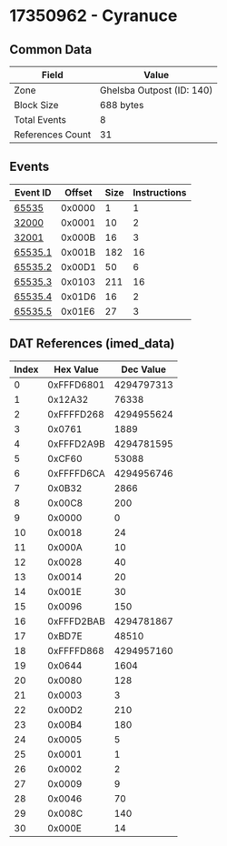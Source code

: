 # 17350962 - Cyranuce

## Common Data

| Field            | Value                     |
|------------------|---------------------------|
| Zone             | Ghelsba Outpost (ID: 140) |
| Block Size       | 688 bytes                 |
| Total Events     | 8                         |
| References Count | 31                        |

## Events

| Event ID                | Offset   |   Size |   Instructions |
|-------------------------|----------|--------|----------------|
| [65535](./65535.md)     | 0x0000   |      1 |              1 |
| [32000](./32000.md)     | 0x0001   |     10 |              2 |
| [32001](./32001.md)     | 0x000B   |     16 |              3 |
| [65535.1](./65535.1.md) | 0x001B   |    182 |             16 |
| [65535.2](./65535.2.md) | 0x00D1   |     50 |              6 |
| [65535.3](./65535.3.md) | 0x0103   |    211 |             16 |
| [65535.4](./65535.4.md) | 0x01D6   |     16 |              2 |
| [65535.5](./65535.5.md) | 0x01E6   |     27 |              3 |

## DAT References (imed_data)

|   Index | Hex Value   |   Dec Value |
|---------|-------------|-------------|
|       0 | 0xFFFD6801  |  4294797313 |
|       1 | 0x12A32     |       76338 |
|       2 | 0xFFFFD268  |  4294955624 |
|       3 | 0x0761      |        1889 |
|       4 | 0xFFFD2A9B  |  4294781595 |
|       5 | 0xCF60      |       53088 |
|       6 | 0xFFFFD6CA  |  4294956746 |
|       7 | 0x0B32      |        2866 |
|       8 | 0x00C8      |         200 |
|       9 | 0x0000      |           0 |
|      10 | 0x0018      |          24 |
|      11 | 0x000A      |          10 |
|      12 | 0x0028      |          40 |
|      13 | 0x0014      |          20 |
|      14 | 0x001E      |          30 |
|      15 | 0x0096      |         150 |
|      16 | 0xFFFD2BAB  |  4294781867 |
|      17 | 0xBD7E      |       48510 |
|      18 | 0xFFFFD868  |  4294957160 |
|      19 | 0x0644      |        1604 |
|      20 | 0x0080      |         128 |
|      21 | 0x0003      |           3 |
|      22 | 0x00D2      |         210 |
|      23 | 0x00B4      |         180 |
|      24 | 0x0005      |           5 |
|      25 | 0x0001      |           1 |
|      26 | 0x0002      |           2 |
|      27 | 0x0009      |           9 |
|      28 | 0x0046      |          70 |
|      29 | 0x008C      |         140 |
|      30 | 0x000E      |          14 |

